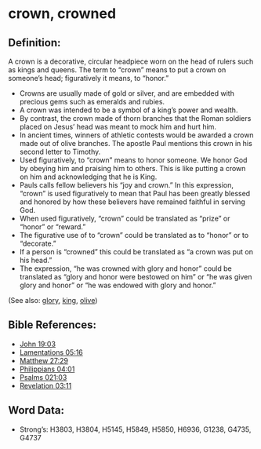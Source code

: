 # crown, crowned

## Definition:

A crown is a decorative, circular headpiece worn on the head of rulers such as kings and queens. The term to “crown” means to put a crown on someone’s head; figuratively it means, to “honor.”

* Crowns are usually made of gold or silver, and are embedded with precious gems such as emeralds and rubies.
* A crown was intended to be a symbol of a king’s power and wealth.
* By contrast, the crown made of thorn branches that the Roman soldiers placed on Jesus’ head was meant to mock him and hurt him.
* In ancient times, winners of athletic contests would be awarded a crown made out of olive branches. The apostle Paul mentions this crown in his second letter to Timothy.
* Used figuratively, to “crown” means to honor someone. We honor God by obeying him and praising him to others. This is like putting a crown on him and acknowledging that he is King.
* Pauls calls fellow believers his “joy and crown.” In this expression, “crown” is used figuratively to mean that Paul has been greatly blessed and honored by how these believers have remained faithful in serving God.
* When used figuratively, “crown” could be translated as “prize” or “honor” or “reward.”
* The figurative use of to “crown” could be translated as to “honor” or to “decorate.”
* If a person is “crowned” this could be translated as “a crown was put on his head.”
* The expression, “he was crowned with glory and honor” could be translated as “glory and honor were bestowed on him” or “he was given glory and honor” or “he was endowed with glory and honor.”

(See also: [glory](../kt/glory.md), [king](../other/king.md), [olive](../other/olive.md))

## Bible References:

* [John 19:03](rc://en/tn/help/jhn/19/03)
* [Lamentations 05:16](rc://en/tn/help/lam/05/16)
* [Matthew 27:29](rc://en/tn/help/mat/27/29)
* [Philippians 04:01](rc://en/tn/help/php/04/01)
* [Psalms 021:03](rc://en/tn/help/psa/021/03)
* [Revelation 03:11](rc://en/tn/help/rev/03/11)

## Word Data:

* Strong’s: H3803, H3804, H5145, H5849, H5850, H6936, G1238, G4735, G4737
